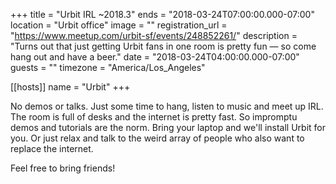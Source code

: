 +++
title = "Urbit IRL ~2018.3"
ends = "2018-03-24T07:00:00.000-07:00"
location = "Urbit office"
image = ""
registration_url = "https://www.meetup.com/urbit-sf/events/248852261/"
description = "Turns out that just getting Urbit fans in one room is pretty fun — so come hang out and have a beer."
date = "2018-03-24T04:00:00.000-07:00"
guests = ""
timezone = "America/Los_Angeles"

[[hosts]]
name = "Urbit"
+++

No demos or talks. Just some time to hang, listen to music and meet up IRL. The room is full of desks and the internet is pretty fast. So impromptu demos and tutorials are the norm. Bring your laptop and we'll install Urbit for you. Or just relax and talk to the weird array of people who also want to replace the internet.

Feel free to bring friends!
